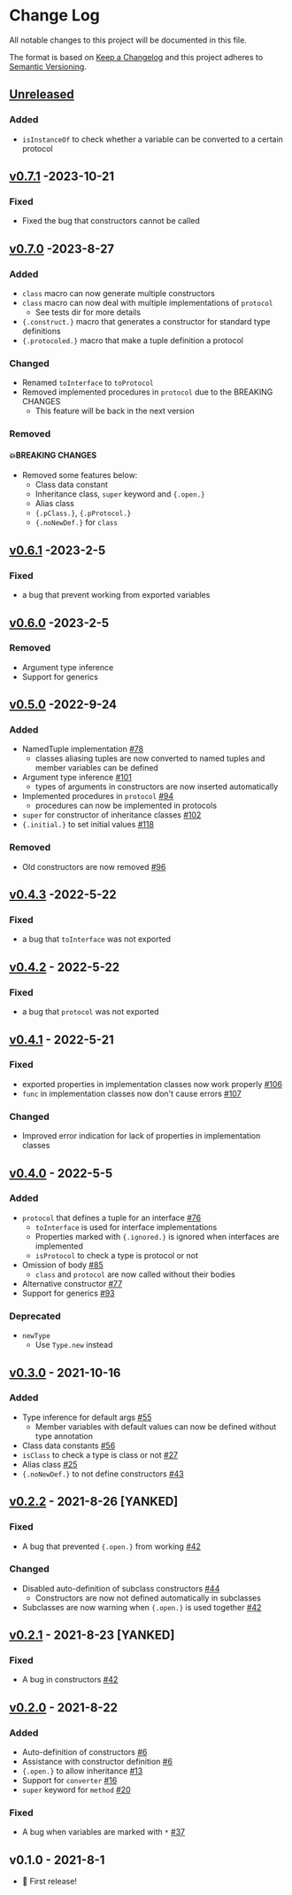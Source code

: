# Change Log
All notable changes to this project will be documented in this file.

The format is based on [Keep a Changelog](http://keepachangelog.com/)
and this project adheres to [Semantic Versioning](http://semver.org/).

## [Unreleased]
### Added
- `isInstanceOf` to check whether a variable can be converted to a certain protocol

## [v0.7.1] -2023-10-21
### Fixed
- Fixed the bug that constructors cannot be called

## [v0.7.0] -2023-8-27
### Added
- `class` macro can now generate multiple constructors
- `class` macro can now deal with multiple implementations of `protocol`
    - See tests dir for more details
- `{.construct.}` macro that generates a constructor for standard type definitions
- `{.protocoled.}` macro that make a tuple definition a protocol

### Changed
- Renamed `toInterface` to `toProtocol`
- Removed implemented procedures in `protocol` due to the BREAKING CHANGES
    - This feature will be back in the next version

### Removed
#### 💥BREAKING CHANGES
- Removed some features below:
    - Class data constant
    - Inheritance class, `super` keyword and `{.open.}`
    - Alias class
    - `{.pClass.}`, `{.pProtocol.}`
    - `{.noNewDef.}` for `class`

## [v0.6.1] -2023-2-5
### Fixed
- a bug that prevent working from exported variables

## [v0.6.0] -2023-2-5
### Removed
- Argument type inference
- Support for generics

## [v0.5.0] -2022-9-24
### Added
- NamedTuple implementation [#78](https://github.com/Glasses-Neo/OOlib/issues/78)
  - classes aliasing tuples are now converted to named tuples and member variables can be defined
- Argument type inference [#101](https://github.com/Glasses-Neo/OOlib/issues/101)
  - types of arguments in constructors are now inserted automatically
- Implemented procedures in `protocol` [#94](https://github.com/Glasses-Neo/OOlib/issues/94)
  - procedures can now be implemented in protocols
- `super` for constructor of inheritance classes [#102](https://github.com/Glasses-Neo/OOlib/issues/102)
- `{.initial.}` to set initial values [#118](https://github.com/Glasses-Neo/OOlib/issues/118)

### Removed
- Old constructors are now removed [#96](https://github.com/Glasses-Neo/OOlib/issues/96)

## [v0.4.3] -2022-5-22
### Fixed
- a bug that `toInterface` was not exported

## [v0.4.2] - 2022-5-22
### Fixed
- a bug that `protocol` was not exported

## [v0.4.1] - 2022-5-21
### Fixed
- exported properties in implementation classes now work properly [#106](https://github.com/Glasses-Neo/OOlib/issues/106)
- `func` in implementation classes now don't cause errors [#107](https://github.com/Glasses-Neo/OOlib/issues/107)

### Changed
- Improved error indication for lack of properties in implementation classes

## [v0.4.0] - 2022-5-5
### Added
- `protocol` that defines a tuple for an interface [#76](https://github.com/Glasses-Neo/OOlib/issues/76)
  - `toInterface` is used for interface implementations
  - Properties marked with `{.ignored.}` is ignored when interfaces are implemented
  - `isProtocol` to check a type is protocol or not
- Omission of body [#85](https://github.com/Glasses-Neo/OOlib/issues/85)
  - `class` and `protocol` are now called without their bodies
- Alternative constructor [#77](https://github.com/Glasses-Neo/OOlib/issues/77)
- Support for generics [#93](https://github.com/Glasses-Neo/OOlib/issues/93)

### Deprecated
- `newType`
  - Use `Type.new` instead

## [v0.3.0] - 2021-10-16
### Added
- Type inference for default args [#55](https://github.com/Glasses-Neo/OOlib/pull/55)
  - Member variables with default values can now be defined without type annotation
- Class data constants [#56](https://github.com/Glasses-Neo/OOlib/issues/56)
- `isClass` to check a type is class or not [#27](https://github.com/Glasses-Neo/OOlib/issues/27)
- Alias class [#25](https://github.com/Glasses-Neo/OOlib/issues/25)
- `{.noNewDef.}` to not define constructors [#43](https://github.com/Glasses-Neo/OOlib/issues/43)

## [v0.2.2] - 2021-8-26 [YANKED]
### Fixed
- A bug that prevented `{.open.}` from working [#42](https://github.com/Glasses-Neo/OOlib/issues/42)

### Changed
- Disabled auto-definition of subclass constructors [#44](https://github.com/Glasses-Neo/OOlib/issues/44)
  - Constructors are now not defined automatically in subclasses
- Subclasses are now warning when `{.open.}` is used together [#42](https://github.com/Glasses-Neo/OOlib/issues/42)

## [v0.2.1] - 2021-8-23 [YANKED]
### Fixed
- A bug in constructors [#42](https://github.com/Glasses-Neo/OOlib/issues/45)

## [v0.2.0] - 2021-8-22
### Added
- Auto-definition of constructors [#6](https://github.com/Glasses-Neo/OOlib/issues/6)
- Assistance with constructor definition [#6](https://github.com/Glasses-Neo/OOlib/issues/)
- `{.open.}` to allow inheritance [#13](https://github.com/Glasses-Neo/OOlib/issues/13)
- Support for `converter` [#16](https://github.com/Glasses-Neo/OOlib/issues/16)
- `super` keyword for `method` [#20](https://github.com/Glasses-Neo/OOlib/issues/20)

### Fixed
- A bug when variables are marked with `*` [#37](https://github.com/Glasses-Neo/OOlib/issues/37)
## v0.1.0 - 2021-8-1
- 🎉 First release!

[Unreleased]: https://github.com/Glasses-Neo/OOlib/compare/0.7.1...HEAD
[v0.7.1]: https://github.com/Glasses-Neo/OOlib/compare/0.7.0...0.7.1
[v0.7.0]: https://github.com/Glasses-Neo/OOlib/compare/0.6.1...0.7.0
[v0.6.1]: https://github.com/Glasses-Neo/OOlib/compare/0.6.0...0.6.1
[v0.6.0]: https://github.com/Glasses-Neo/OOlib/compare/0.5.0...0.6.0
[v0.5.0]: https://github.com/Glasses-Neo/OOlib/compare/0.4.3...0.5.0
[v0.4.3]: https://github.com/Glasses-Neo/OOlib/compare/0.4.2...0.4.3
[v0.4.2]: https://github.com/Glasses-Neo/OOlib/compare/0.4.1...0.4.2
[v0.4.1]: https://github.com/Glasses-Neo/OOlib/compare/0.4.0...0.4.1
[v0.4.0]: https://github.com/Glasses-Neo/OOlib/compare/0.3.0...0.4.0
[v0.3.0]: https://github.com/Glasses-Neo/OOlib/compare/0.2.2...0.3.0
[v0.2.2]: https://github.com/Glasses-Neo/OOlib/compare/0.2.1...0.2.2
[v0.2.1]: https://github.com/Glasses-Neo/OOlib/compare/0.2.0...0.2.1
[v0.2.0]: https://github.com/Glasses-Neo/OOlib/compare/0.1.0...0.2.0
